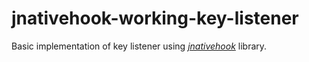 # jnativehook-working-key-listener
Basic implementation of key listener using [*jnativehook*](https://github.com/kwhat/jnativehook) library. 
